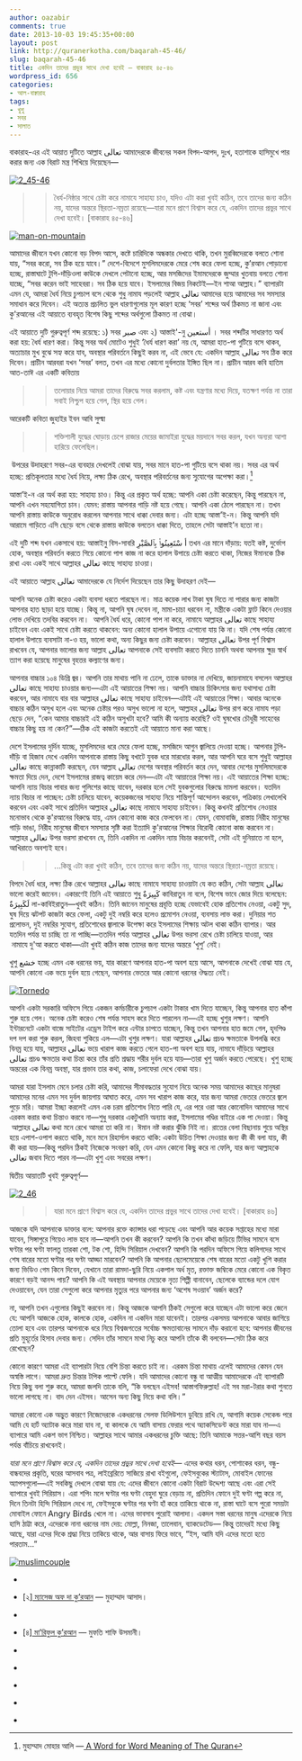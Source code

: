 ```yaml
---
author: oazabir
comments: true
date: 2013-10-03 19:45:35+00:00
layout: post
link: http://quranerkotha.com/baqarah-45-46/
slug: baqarah-45-46
title: একদিন তাদের প্রভুর সাথে দেখা হবেই — বাকারাহ ৪৫-৪৬
wordpress_id: 656
categories:
- আল-বাক্বারাহ
tags:
- খুশু
- সবর
- সালাত
---
```


বাকারাহ-এর এই আয়াত দুটিতে আল্লাহ تعالى আমাদেরকে জীবনের সকল বিপদ-আপদ, দুঃখ, হতাশাকে হাসিমুখে পার করার জন্য এক বিরাট মন্ত্র শিখিয়ে দিয়েছেন—


[![2_45-46](http://quranerkotha.com/wp-content/uploads/2013/10/2_45-46.png)](http://quranerkotha.com/wp-content/uploads/2013/10/2_45-46.png)


<blockquote>

> 
> ধৈর্য-নিষ্ঠার সাথে চেষ্টা করে নামাযে সাহায্য চাও, যদিও এটা করা খুবই কঠিন, তবে তাদের জন্য কঠিন নয়, যাদের অন্তরে স্থিরতা-নম্রতা রয়েছে—যারা মনে প্রাণে বিশ্বাস করে যে, একদিন তাদের প্রভুর সাথে দেখা হবেই। [বাকারাহ ৪৫-৪৬]
> 
> 
</blockquote>


[![man-on-mountain](http://quranerkotha.com/wp-content/uploads/2013/10/man-on-mountain.jpg)](http://quranerkotha.com/wp-content/uploads/2013/10/man-on-mountain.jpg)


আমাদের জীবনে যখন কোনো বড় বিপদ আসে, কষ্টে চারিদিকে অন্ধকার দেখতে থাকি, তখন মুরব্বিদেরকে বলতে শোনা যায়, “সবর করো, সব ঠিক হয়ে যাবে।” দেশে-বিদেশে মুসলিমদেরকে মেরে শেষ করে ফেলা হচ্ছে, কু’রআন পোড়ানো হচ্ছে, রাস্তাঘাটে টুপি-দাঁড়িওলা কাউকে দেখলে পেটানো হচ্ছে, আর মসজিদের ইমামদেরকে জুম্মার খুতবায় বলতে শোনা যাচ্ছে, “সবর করেন ভাই সাহেবরা। সব ঠিক হয়ে যাবে। ইসলামের বিজয় নিকটেই—ইন শাআ আল্লাহ।” ব্যাপারটা এমন যে, আমরা ধৈর্য নিয়ে চুপচাপ বসে থেকে শুধু নামায পড়লেই আল্লাহ تعالى আমাদের হয়ে আমাদের সব সমস্যার সমাধান করে দিবেন। এই অত্যন্ত প্রচলিত ভুল ধারণাগুলোর মূল কারণ হচ্ছে ‘সবর’ শব্দের অর্থ ঠিকমত না জানা এবং কু'রআনের এই আয়াতে ব্যবহৃত বিশেষ কিছু শব্দের অর্থগুলো ঠিকমত না বোঝা।<!-- more -->




এই আয়াতে দুটি গুরুত্বপূর্ণ শব্দ রয়েছে: ১) সবর صبر এবং ২) আস্তাই'-নু أستعين । সবর শব্দটির সাধারণত অর্থ করা হয়: ধৈর্য ধারণ করা। কিন্তু সবর অর্থ মোটেও শুধুই ‘ধৈর্য ধারণ করা’ নয় যে, আমরা হাত-পা গুটিয়ে বসে থাকব, অত্যাচার মুখ বুঝে সহ্য করে যাব, অবস্থার পরিবর্তনে কিছুই করব না, এই ভেবে যে: একদিন আল্লাহ تعالى সব ঠিক করে দিবেন। প্রাচীন আরবরা যখন ‘সবর’ বলত, তখন এর মধ্যে কোনো দুর্বলতার ইঙ্গিত ছিল না। প্রাচীন আরব কবি হাতিম আত-তাঈ এর একটি কবিতায়
[^^৯]: আছে,





<blockquote>

> 
> তলোয়ার নিয়ে আমরা তাদের বিরুদ্ধে সবর করলাম, কষ্ট এবং যন্ত্রণার মধ্যে দিয়ে, যতক্ষণ পর্যন্ত না তারা সবাই নিশ্চুপ হয়ে গেল, স্থির হয়ে গেল।
> 
> 
</blockquote>




আরেকটি কবিতা জুহাইর ইবন আবি সুল্মা
[^^৯]: এর লেখা—





<blockquote>

> 
> শক্তিশালী যুদ্ধের ঘোড়ায় চেপে রাজার মেয়ের জামাইরা যুদ্ধের ময়দানে সবর করল, যখন অন্যরা আশা হারিয়ে ফেলেছিল।
> 
> 
</blockquote>




 উপরের উদাহরণে সবর-এর ব্যবহার দেখলেই বোঝা যায়, সবর মানে হাত-পা গুটিয়ে বসে থাকা নয়। সবর এর অর্থ হচ্ছে: প্রতিকূলতার মধ্যে ধৈর্য নিয়ে, লক্ষ্য ঠিক রেখে, অবস্থার পরিবর্তনের জন্য সুযোগের অপেক্ষা করা।[^৫]
[^৭]: সবরের তিনটি অংশ রয়েছে: ১) ধৈর্যের সাথে কষ্ট, দুর্ভোগ সহ্য করা, ২) অবস্থার পরিবর্তন করতে গিয়ে কোনো পাপ করে না ফেলা, ৩) আল্লাহর تعالى আনুগত্য থেকে সরে না যাওয়া।[^৪]




আস্তা’ই-ন এর অর্থ করা হয়: সাহায্য চাও। কিন্তু এর প্রকৃত অর্থ হচ্ছে: আপনি একা চেষ্টা করেছেন, কিন্তু পারছেন না, আপনি এখন সহযোগিতা চান। যেমন: রাস্তায় আপনার গাড়ি নষ্ট হয়ে গেছে। আপনি একা ঠেলে পারছেন না। তখন আপনি রাস্তায় কাউকে অনুরোধ করলেন আপনার সাথে ধাক্কা দেবার জন্য। এটা হচ্ছে আস্তা’ই-ন। কিন্তু আপনি যদি আরামে গাড়িতে এসি ছেড়ে বসে থেকে রাস্তায় কাউকে বলতেন ধাক্কা দিতে, তাহলে সেটা আস্তাই’ন হতো না।
[^^১]: একারণেই আমরা সূরা ফাতিহাতে বলি: ইয়্যাকা না'বুদু ওয়া ইয়্যাকা নাস্তাই'ন—আমরা যথাসাধ্য চেষ্টার সাথে সাথে আল্লাহর تعالى কাছে সাহায্য চাই।




এই দুটি শব্দ যখন একসাথে হয়: আস্তাইনু বিস-সাবরি أ سْتَعِينُوا۟ بِٱلصَّبْرِ তখন এর মানে দাঁড়ায়: যতই কষ্ট, দুর্ভোগ হোক, অবস্থার পরিবর্তন করতে গিয়ে কোনো পাপ কাজ না করে হালাল উপায়ে চেষ্টা করতে থাকা, নিজের ঈমানকে ঠিক রাখা এবং একই সাথে আল্লাহর تعالى কাছে সাহায্য চাওয়া।




এই আয়াতে আল্লাহ تعالى আমাদেরকে যে নির্দেশ দিয়েছেন তার কিছু উদাহরণ দেই—




আপনি অনেক চেষ্টা করেও একটা ব্যবসা ধরতে পারছেন না। মাত্র কয়েক লাখ টাকা ঘুষ দিতে না পারার জন্য কাজটা আপনার হাত ছাড়া হয়ে যাচ্ছে। কিন্তু না, আপনি ঘুষ দেবেন না, মামা-চাচা ধরবেন না, মন্ত্রীকে একটা ফ্লাট কিনে দেওয়ার লোভ দেখিয়ে তদবির করবেন না।  আপনি ধৈর্য ধরে, কোনো পাপ না করে, নামাযে আল্লাহর تعالى কাছে সাহায্য চাইবেন এবং একই সাথে চেষ্টা করতে থাকবেন: অন্য কোনো হালাল উপায়ে এগোনো যায় কি না। যদি শেষ পর্যন্ত কোনো হালাল উপায়ে ব্যবসাটা না-ও হয়, ভালো কথা, অন্য কিছুর জন্য চেষ্টা করবেন। আল্লাহর تعالى উপর পূর্ণ বিশ্বাস রাখবেন যে, আপনার ভালোর জন্য আল্লাহ تعالى আপনাকে সেই ব্যবসাটা করতে দিতে চাননি অথবা আপনার ক্ষুদ্র স্বার্থ ত্যাগ করা হয়েছে মানুষের বৃহত্তর কল্যাণের জন্য।




আপনার বাচ্চার ১০৪ ডিগ্রি জ্বর। আপনি তার মাথায় পানি না ঢেলে, তাকে ডাক্তার না দেখিয়ে, জায়নামাযে বসলেন আল্লাহর تعالى কাছে সাহায্য চাওয়ার জন্য—এটা এই আয়াতের শিক্ষা নয়। আপনি বাচ্চার চিকিৎসার জন্য যথাসাধ্য চেষ্টা করবেন, আর নামাযে বার বার আল্লাহর تعالى কাছে সাহায্য চাইবেন—এটাই এই আয়াতের শিক্ষা। আবার অনেকে বাচ্চার কঠিন অসুখ হলে এবং অনেক চেষ্টার পরও অসুখ ভালো না হলে, আল্লাহর تعالى উপর রাগ করে নামায পড়া ছেড়ে দেন, “কেন আমার বাচ্চারই এই কঠিন অসুখটা হবে? আমি কী অন্যায় করেছি? ওই ঘুষখোর চৌধুরী সাহেবের বাচ্চার কিছু হয় না কেন?”—ঠিক এই কাজটা করতেই এই আয়াতে মানা করা আছে।




দেশে ইসলামের দুর্দিন যাচ্ছে, মুসলিমদের ধরে মেরে ফেলা হচ্ছে, মসজিদে আগুন জ্বালিয়ে দেওয়া হচ্ছে। আপনার টুপি-দাঁড়ি বা হিজাব দেখে একদিন আপনাকে রাস্তায় কিছু বখাটে যুবক ধরে মারধোর করল, আর আপনি ঘরে বসে শুধুই আল্লাহর تعالى কাছে কান্নাকাটি করছেন, যেন আল্লাহ تعالى দেশের অবস্থার পরিবর্তন করে দেন, আবার দেশের মুসলিমদেরকে ক্ষমতা দিয়ে দেন, দেশে ইসলামের রাজত্ব কায়েম করে দেন—এটা এই আয়াতের শিক্ষা নয়। এই আয়াতের শিক্ষা হচ্ছে: আপনি ন্যায় বিচার পাবার জন্য পুলিশের কাছে যাবেন, দরকার হলে সেই যুবকগুলোর বিরুদ্ধে মামলা করবেন। যতদিন ন্যায় বিচার না পাচ্ছেন: চেষ্টা চালিয়ে যাবেন, কয়েকজনের সাহায্য নিয়ে শান্তিপূর্ণ আন্দোলন করবেন, পত্রিকায় লেখালেখি করবেন এবং একই সাথে প্রতিদিন আল্লাহর تعالى কাছে নামাযে সাহায্য চাইবেন। কিন্তু কখনই প্রতিশোধ নেওয়ার মনোভাব থেকে কু'রআনের বিরুদ্ধে যায়, এমন কোনো কাজ করে ফেলবেন না। যেমন, বোমাবাজি, রাস্তায় নিরীহ মানুষের গাড়ি ভাঙা, নিরীহ মানুষের জীবনে সমস্যার সৃষ্টি করা ইত্যাদি কু'রআনের শিক্ষার বিরোধী কোনো কাজ করবেন না। আল্লাহর تعالى উপর ভরসা রাখবেন যে, তিনি একদিন না একদিন ন্যায় বিচার করবেনই, সেটা এই দুনিয়াতে না হলে, আখিরাতে অবশ্যই হবে।





<blockquote>

> 
> ...কিন্তু এটা করা খুবই কঠিন, তবে তাদের জন্য কঠিন নয়, যাদের অন্তরে স্থিরতা-নম্রতা রয়েছে।
> 
> 
</blockquote>




বিপদে ধৈর্য ধরে, লক্ষ্য ঠিক রেখে আল্লাহর تعالى কাছে নামাযে সাহায্য চাওয়াটা যে কত কঠিন, সেটা আল্লাহ تعالى ভালো করেই জানেন। একারণেই তিনি এই আয়াতে শুধু كَبِيرَةٌ কাবিরাতুন না বলে, বিশেষ ভাবে জোর দিয়ে বলেছেন: لَكَبِيرَةٌ লা-কাবিইরাতুন—খুবই কঠিন। তিনি জানেন মানুষের প্রবৃত্তি হচ্ছে যেভাবেই হোক প্রতিশোধ নেওয়া, একটু সুদ, ঘুষ দিয়ে ঝটপট কাজটা করে ফেলা, একটু দুই নম্বরি করে হলেও প্রমোশন নেওয়া, ব্যবসায় লাভ করা। দুনিয়ার শত প্রলোভন, দুই নম্বরির সুযোগ, প্রতিশোধের জ্বালাকে উপেক্ষা করে ইসলামের শিক্ষায় অটল থাকা কঠিন ব্যাপার। আর যতদিন পর্যন্ত যা চাচ্ছি তা না পাচ্ছি—ততদিন পর্যন্ত আল্লাহর تعالى উপর ভরসা রেখে চেষ্টা চালিয়ে যাওয়া, আর  নামাযে দু'আ করতে থাকা—এটা খুবই কঠিন কাজ তাদের জন্য যাদের অন্তরে ‘খুশু’ নেই।




খুশু خشع হচ্ছে এমন এক ধরনের ভয়, যার কারণে আপনার হাত-পা অবশ হয়ে আসে, আপনাকে দেখেই বোঝা যায় যে, আপনি কোনো এক ভয়ে দুর্বল হয়ে গেছেন, আপনার ভেতরে আর কোনো ধরনের ঔদ্ধত্য নেই।
[^^৮]: যেমন, আপনি একদিন প্রচণ্ড ঝড়ের কবলে পড়েছেন। একটা খোলা মাঠে দৌড়িয়ে যাচ্ছেন দূরে সামনে একটা বাড়িতে আশ্রয় নেওয়ার জন্য। তখনি হঠাৎ দেখলেন: সামনে একটা ভয়ঙ্কর শক্তিশালী টর্নেডো আপনার দিকে তেড়ে আসছে, বাড়ি-ঘড় খড়কুটোর মতো উড়িয়ে দিতে দিতে। ডানে-বাঁয়ে কোথাও পালাবার জায়গা নেই। টর্নেডোর এই প্রচণ্ড শক্তি দেখে ভয়ে আপনার হাত-পা জমে গেল, শরীর অসাড় হয়ে এল—এটা হচ্ছে খুশু। আল্লাহর تعالى প্রতি আপনার এই ধরনের ভয় থাকার কথা।




[![Tornedo](http://quranerkotha.com/wp-content/uploads/2013/10/Tornedo.jpg)](http://quranerkotha.com/wp-content/uploads/2013/10/Tornedo.jpg)




আপনি একটা সরকারি অফিসে গিয়ে একজন কর্মচারীকে চুপচাপ একটা টাকার খাম দিতে যাচ্ছেন, কিন্তু আপনার হাত কাঁপা শুরু হয়ে গেল। অনেক চেষ্টা করেও শেষ পর্যন্ত সাহস করে দিতে পারলেন না—এই হচ্ছে খুশুর লক্ষণ। আপনি ইন্টারনেটে একটা বাজে সাইটের এড্রেস টাইপ করে এন্টার চাপতে যাচ্ছেন, কিন্তু তখন আপনার হাত জমে গেল, হৃদপিণ্ড দপ দপ করা শুরু করল, জিহবা শুকিয়ে এল—এটা খুশুর লক্ষণ। যারা আল্লাহর تعالى প্রচণ্ড ক্ষমতাকে উপলব্ধি করে বিনম্র হয়ে যায়, আল্লাহর تعالى ভয়ে খারাপ কাজ করতে গেলে হাত-পা অবশ হয়ে যায়, নামাযে দাঁড়িয়ে আল্লাহর تعالى প্রচণ্ড ক্ষমতার কথা চিন্তা করে তাঁর প্রতি শ্রদ্ধায় শরীর দুর্বল হয়ে যায়—তারা খুশু অর্জন করতে পেরেছে। খুশু হচ্ছে অন্তরের এক বিনম্র অবস্থা, যার প্রভাব তার কথা, কাজ, চলাফেরা দেখে বোঝা যায়।




আমরা যারা ইসলাম মেনে চলার চেষ্টা করি, আমাদের সীমাবদ্ধতার সুযোগ নিয়ে অনেক সময় আমাদের কাছের মানুষরা আমাদের মনের এমন সব দুর্বল জায়গায় আঘাত করে, এমন সব খারাপ কাজ করে, যার জন্য আমরা ভেতরে ভেতরে জ্বলে পুড়ে মরি। আমরা ইচ্ছা করলেই এমন এক চরম প্রতিশোধ নিতে পারি যে, এর পরে ওরা আর কোনোদিন আমাদের সাথে এরকম করার কথা চিন্তাও করবে না—শুধু দরকার একটুখানি অন্যায় করা, ইসলামের গণ্ডির বাইরে এক পা দেওয়া। কিন্তু  আল্লাহর تعالى কথা মনে রেখে আমরা তা করি না। ঈমান নষ্ট করার ঝুঁকি নিই না। রাতের বেলা বিছানায় শুয়ে অস্থির হয়ে এপাশ-ওপাশ করতে থাকি, মনে মনে রিহার্সাল করতে থাকি: একটা উচিত শিক্ষা দেওয়ার জন্য কী কী বলা যায়, কী কী করা যায়—কিন্তু পরদিন ঠিকই নিজেকে সংবরণ করি, যেন এমন কোনো কিছু করে না ফেলি, যার জন্য আল্লাহকে تعالى জবাব দিতে পারব না—এটা খুশু এবং সবরের লক্ষণ।




দ্বিতীয় আয়াতটি খুবই গুরুত্বপূর্ণ—




[![2_46](http://quranerkotha.com/wp-content/uploads/2013/10/2_46.png)](http://quranerkotha.com/wp-content/uploads/2013/10/2_46.png)





<blockquote>

> 
> যারা মনে প্রাণে বিশ্বাস করে যে, একদিন তাদের প্রভুর সাথে তাদের দেখা হবেই। [বাকারাহ ৪৬]
> 
> 
</blockquote>




আজকে যদি আপনাকে ডাক্তার বলে: আপনার রক্তে ক্যান্সার ধরা পড়েছে এবং আপনি আর কয়েক সপ্তাহের মধ্যে মারা যাবেন, সিঙ্গাপুরে গিয়েও লাভ হবে না—আপনি তখন কী করবেন? আপনি কি তখন কাঁথা জড়িয়ে টিভির সামনে বসে ঘণ্টার পর ঘণ্টা ফালতু তারকা শো, টক শো, হিন্দি সিরিয়াল দেখবেন? আপনি কি পরদিন অফিসে গিয়ে কলিগদের সাথে শেষ বারের মতো ঘণ্টার পর ঘণ্টা আড্ডা মারবেন? আপনি কি আপনার ছেলেমেয়েকে শেষ বারের মতো একটু খুশি করার জন্য ভিডিও গেম কিনে দিবেন, যেখানে তারা রামদা-ছুরি নিয়ে একপাল অর্ধ মৃত, রক্তাক্ত জম্বিকে মেরে কোনো এক বিকৃত কারণে বড়ই আনন্দ পায়? আপনি কি এই অবস্থায় আপনার মেয়েকে নৃত্য শিল্পী বানাবেন, ছেলেকে ব্যান্ডের দলে যোগ দেওয়াবেন, যেন তারা সেগুলো করে আপনার মৃত্যুর পরে আপনার জন্য ‘অশেষ সওয়াব’ অর্জন করে?




না, আপনি তখন এগুলোর কিছুই করবেন না। কিন্তু আজকে আপনি ঠিকই সেগুলো করে যাচ্ছেন এটা ভালো করে জেনে যে: আপনি আজকে হোক, কালকে হোক, একদিন না একদিন মারা যাবেনই। তারপর একসময় আপনাকে আবার জাগিয়ে তোলা হবে এবং তারপর আপনাকে ধরে নিয়ে বিশ্বজগতের সর্বোচ্চ ক্ষমতাবানের সামনে দাঁড় করানো হবে: আপনার জীবনের প্রতি মুহূর্তের হিসাব দেবার জন্য। সেদিন তাঁর সামনে মাথা নিচু করে আপনি তাঁকে কী বলবেন—সেটা ঠিক করে রেখেছেন?




কোনো কারণে আমরা এই ব্যাপারটা নিয়ে বেশি চিন্তা করতে চাই না। এরকম চিন্তা মাথায় এলেই আমাদের কেমন যেন অস্বস্তি লাগে। আমরা দ্রুত চিন্তার টপিক পাল্টে ফেলি। যদি আমাদের কোনো বন্ধু বা আত্মীয় আমাদেরকে এই ব্যাপারটি নিয়ে কিছু বলা শুরু করে, আমরা জলদি তাকে বলি, “কি বলছেন এইসব! আস্তাগফিরুল্লাহ! এই সব মরা-টরার কথা শুনতে ভালো লাগছে না। বাদ দেন এইসব। আসেন অন্য কিছু নিয়ে কথা বলি।”




আমরা কোনো এক অদ্ভুত কারণে নিজেদেরকে একধরনের সেলফ ডিলিউশনে ডুবিয়ে রাখি যে, আগামি কয়েক সেকেন্ড পরে আমি যে হার্ট অ্যাটাক করে মারা যাব না, বা কালকে যে আমি বাসায় ফেরার পথে অ্যাকসিডেন্ট করে মারা যাব না—এ ব্যাপারে আমি একশ ভাগ নিশ্চিত। আল্লাহর সাথে আমার একধরনের চুক্তি আছে: তিনি আমাকে সত্তর-আশি বছর বয়স পর্যন্ত বাঁচিয়ে রাখবেনই।




_যারা মনে প্রাণে বিশ্বাস করে যে, একদিন তাদের প্রভুর সাথে দেখা হবেই_— এদের কথার ধরন, পোশাকের ধরন, বন্ধু-বান্ধবদের প্রকৃতি, ঘরের আসবাব পত্র, লাইব্রেরিতে সাজিয়ে রাখা বইগুলো, ফেইসবুকের স্ট্যাটাস, মোবাইল ফোনের অ্যাপসগুলো—এই সবকিছু দেখলে বোঝা যায় যে: এদের জীবনে কোনো একটা বিরাট উদ্দেশ্য আছে এবং এরা সেই ব্যাপারে খুবই সিরিয়াস। এরা শপিং মলে ঘণ্টার পর ঘণ্টা বেহুদা ঘুরে বেড়ায় না, প্রতিদিন ফোনে দুই ঘণ্টা গল্প করে না, দিনে তিনটা হিন্দি সিরিয়াল দেখে না, ফেইসবুকে ঘণ্টার পর ঘণ্টা হাঁ করে তাকিয়ে থাকে না, রাস্তা ঘাটে বসে পুরো সময়টা মোবাইল ফোনে Angry Birds খেলে না। এদের ভাবসাব পুরোই আলাদা। একদল সস্তা ধরনের মানুষ এদেরকে নিয়ে হাসি ঠাট্টা করে, এদেরকে নানা ধরনের নাম দেয়: মোল্লা, নিনজা, তালেবান, ব্যাকডেটেড— কিন্তু তাদেরই মধ্যে কিছু আছে, যারা এদের দিকে শ্রদ্ধা নিয়ে তাকিয়ে থাকে, আর বাসায় ফিরে ভাবে, “ইস, আমি যদি এদের মতো হতে পারতাম…”


[![muslimcouple](http://quranerkotha.com/wp-content/uploads/2013/10/muslimcouple.jpg)](http://quranerkotha.com/wp-content/uploads/2013/10/muslimcouple.jpg)



	
  * 
[^১]: নওমান আলি খানের[ সূরা বাকারাহ](http://www.nakcollection.com/surah-baqarah.html) এর উপর লেকচার।

	
  * [২][ ম্যাসেজ অফ দা কু’রআন](http://www.usc.edu/schools/college/crcc/private/cmje/religious_text/The_Message_of_The_Quran__by_Muhammad_Asad.pdf) — মুহাম্মাদ আসাদ।

	
  * 
[^৩]: [তাফহিমুল কু’রআন](http://www.tafheem.net/tafheem.html) — মাওলানা মাওদুদি।

	
  * [৪][ মা’রিফুল কু’রআন](http://www.kalamullah.com/maariful-quran.html) — মুফতি শাফি উসমানী।

	
  * 
[^৫]: মুহাম্মাদ মোহার আলি —[ A Word for Word Meaning of The Quran](http://www.kalamullah.com/word-for-word-meaning-of-quran.html)

	
  * 
[^৬]: সৈয়দ কুতব —[ In the Shade of the Quran](http://www.kalamullah.com/shade-of-the-quran.html)

	
  * 
[^৭]: সবর শব্দের [আভিধানিক অর্থ](http://ejtaal.net/aa/#HW4=598,HW3=519,LL=4_367,LS=2,HA=399,SG=590,BR=533,PR=89,AAN=323,VI=219,MGF=499,UQW=911,UMR=594,UMS=501,UMJ=444)।

	
  * 
[^৮]: খুশু শব্দের [সমার্থক শব্দগুলো](http://www.quransynonyms.com/2013/02/to-fear.html?q=to+fear)।

	
  * 
[^৯]: তাদাব্বুরে কু'রআন - আমিন আহসান ইসলাহি


